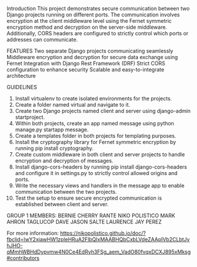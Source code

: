 Introduction
This project demonstrates secure communication between two Django projects running on different ports. The communication involves encryption at the client middleware level using the Fernet symmetric encryption method and decryption on the server-side middleware. Additionally, CORS headers are configured to strictly control which ports or addresses can communicate.

FEATURES
Two separate Django projects communicating seamlessly
Middleware encryption and decryption for secure data exchange using Fernet
Integration with Django Rest Framework (DRF)
Strict CORS configuration to enhance security
Scalable and easy-to-integrate architecture

GUIDELINES
1. Install virtualenv to create isolated environments for the projects.
2. Create a folder named virtual and navigate to it.
3. Create two Django projects named client and server using django-admin startproject.
4. Within both projects, create an app named message using python manage.py startapp message.
5. Create a templates folder in both projects for templating purposes.
6. Install the cryptography library for Fernet symmetric encryption by running pip install cryptography.
7. Create custom middleware in both client and server projects to handle encryption and decryption of messages.
8. Install django-cors-headers by running pip install django-cors-headers and configure it in settings.py to strictly control allowed origins and ports.
9. Write the necessary views and handlers in the message app to enable communication between the two projects.
10. Test the setup to ensure secure encrypted communication is established between client and server.


GROUP 1 MEMBERS:
BERNIE CHERRY RANTE
NIKO POLISTICO
MARK AHRON TAGLUCOP
DAVE JASON SALTE
LAURENCE JAY PEREZ

For more information: https://nikopolistico.github.io/doc/?fbclid=IwY2xjawHW1zpleHRuA2FlbQIxMAABHQbCxbLVdeZAApIVb2CLbtJyhJHO-qMmhWBHdDypvmw4N0Ce4EdRyh3FSg_aem_VadO80fvqxDCXJ895xMksg#contributors
